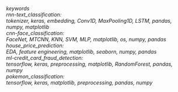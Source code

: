<i>keywords <br>
rnn-text_classification: <br>
  tokenizer, keras, embedding, Conv1D, MaxPooling1D, LSTM, pandas, numpy, matplotlib <br>
cnn-face_classification: <br>
  FaceNet, MTCNN, KNN, SVM, MLP, matplotlib, os, numpy, pandas <br>
house_price_prediction: <br>
  EDA, feature engineering, matplotlib, seaborn, numpy, pandas <br>
ml-credit_card_fraud_detection: <br>
  tensorflow, keras, preprocessing, matplotlib, RandomForest, pandas, numpy <br>
pokemon_classification: <br>
  tensorflow, keras, matplotlib, preprocessing, pandas, numpy
